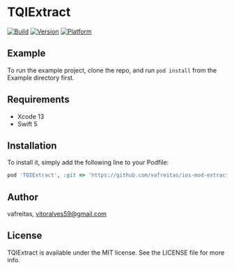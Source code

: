 
# TQIExtract

[![Build](https://github.com/vafreitas/ios-mod-extract/actions/workflows/swift.yml/badge.svg)](https://github.com/vafreitas/ios-mod-extract/actions/workflows/swift.yml)
[![Version](https://img.shields.io/badge/pod-v1.0.0-blue)](https://github.com/vafreitas/ios-mod-extract)
[![Platform](https://img.shields.io/badge/platform-ios-lightgrey)](https://github.com/vafreitas/ios-mod-extract)

## Example

To run the example project, clone the repo, and run `pod install` from the Example directory first.

## Requirements

- Xcode 13
- Swift 5

## Installation

To install it, simply add the following line to your Podfile:

```ruby
pod 'TQIExtract', :git => 'https://github.com/vafreitas/ios-mod-extract.git'
```

## Author

vafreitas, vitoralves59@gmail.com

## License

TQIExtract is available under the MIT license. See the LICENSE file for more info.
